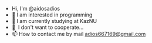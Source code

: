 - Hi, I'm @aidosadios
- 👀 I am interested in programming
- 🌱 I am currently studying at KazNU
- 💞 ️ I don't want to cooperate...
- 📫 How to contact me by mail adios667169@gmail.com
<!---
Here is the code that we made. adios adios/adios adios is a "special" repository because its`README.md `(this file) will appear in your GitHub profile.
You can click on the preview link to familiarize yourself with your changes.
--->
